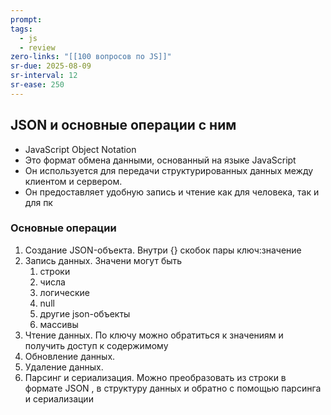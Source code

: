```yaml
---
prompt: 
tags:
  - js
  - review
zero-links: "[[100 вопросов по JS]]"
sr-due: 2025-08-09
sr-interval: 12
sr-ease: 250
---
```

## JSON и основные операции с ним
- JavaScript Object Notation
- Это формат обмена данными, основанный на языке JavaScript
- Он используется для передачи структурированных данных между клиентом и сервером.
- Он предоставляет удобную запись и чтение как для человека, так и для пк

### Основные операции
1) Создание JSON-объекта. Внутри {} скобок пары ключ:значение
2) Запись данных. Значени могут быть
	1) строки
	2) числа
	3) логические 
	4) null
	5) другие json-объекты
	6) массивы
3) Чтение данных. По ключу можно обратиться к значениям и получить доступ к содержимому
4) Обновление данных. 
5) Удаление данных.
6) Парсинг и сериализация. Можно преобразовать из строки в формате JSON , в структуру данных и обратно с помощью парсинга и сериализации

